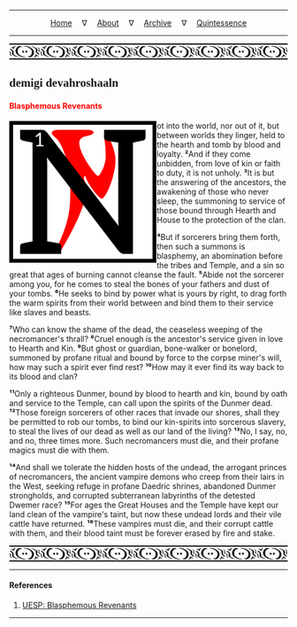 
---

<!--- Local CSS Font Loading -->

<style>
@font-face {
    font-family: HayghinDaedric;
    src: url('../../../../../assets/fonts/ttf/HayghinDaedric.ttf') format('truetype');
    font-weight: medium;
    font-style: normal;
}
</style>

<!--- Jekyll Page Links -->

<center>
<a href="../../../../../index.html">Home</a>
&emsp;&nabla;&emsp;
<a href="../../../../about/index.html">About</a>
&emsp;&nabla;&emsp;
<a href="../../../../archive/index.html">Archive</a>
&emsp;&nabla;&emsp;
<a href="../../../index.html">Quintessence</a>
</center>

<!--- Markdown Body Below: -->

---

<img align="center" alt="Bordering" src="../../../../../assets/images/symbols/velothi_pattern_long_by_lukkar.svg">

## <span style="font-family:HayghinDaedric">demigi devahroshaaln</Span>

#### <span style="color:red">Blasphemous Revenants</span>

<img align="left" alt="N" src="../../../project/resources/initials/svg/letters/letter_n.svg">ot into the world, nor out of it, but between worlds they linger, held to the hearth and tomb by blood and loyalty.
<b>&sup2;</b>And if they come unbidden, from love of kin or faith to duty, it is not unholy.
<b>&sup3;</b>It is but the answering of the ancestors, the awakening of those who never sleep, the summoning to service of those bound through Hearth and House to the protection of the clan.

<b>&#8308;</b>But if sorcerers bring them forth, then such a summons is blasphemy, an abomination before the tribes and Temple, and a sin so great that ages of burning cannot cleanse the fault.
<b>&#8309;</b>Abide not the sorcerer among you, for he comes to steal the bones of your fathers and dust of your tombs.
<b>&#8310;</b>He seeks to bind by power what is yours by right, to drag forth the warm spirits from their world between and bind them to their service like slaves and beasts.

<b>&#8311;</b>Who can know the shame of the dead, the ceaseless weeping of the necromancer's thrall?
<b>&#8312;</b>Cruel enough is the ancestor's service given in love to Hearth and Kin.
<b>&#8313;</b>But ghost or guardian, bone-walker or bonelord, summoned by profane ritual and bound by force to the corpse miner's will, how may such a spirit ever find rest?
<b>&sup1;&#8304;</b>How may it ever find its way back to its blood and clan?

<b>&sup1;&sup1;</b>Only a righteous Dunmer, bound by blood to hearth and kin, bound by oath and service to the Temple, can call upon the spirits of the Dunmer dead.
<b>&sup1;&sup2;</b>Those foreign sorcerers of other races that invade our shores, shall they be permitted to rob our tombs, to bind our kin-spirits into sorcerous slavery, to steal the lives of our dead as well as our land of the living?
<b>&sup1;&sup3;</b>No, I say, no, and no, three times more. Such necromancers must die, and their profane magics must die with them.

<b>&sup1;&#8308;</b>And shall we tolerate the hidden hosts of the undead, the arrogant princes of necromancers, the ancient vampire demons who creep from their lairs in the West, seeking refuge in profane Daedric shrines, abandoned Dunmer strongholds, and corrupted subterranean labyrinths of the detested Dwemer race?
<b>&sup1;&#8309;</b>For ages the Great Houses and the Temple have kept our land clean of the vampire's taint, but now these undead lords and their vile cattle have returned.
<b>&sup1;&#8310;</b>These vampires must die, and their corrupt cattle with them, and their blood taint must be forever erased by fire and stake.

<img align="center" alt="Bordering" src="../../../../../assets/images/symbols/velothi_pattern_long_by_lukkar.svg">

---

#### References

1. [UESP: Blasphemous Revenants][1]

[1]: https://en.uesp.net/wiki/Morrowind:Blasphemous_Revenants

---
